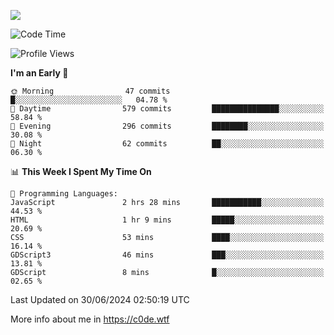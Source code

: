 <a href="https://wakatime.com"><img src="https://wakatime.com/share/@c0dezin/b7f18a7c-ab3a-40b8-8bc7-b1b7bf71f1d6.svg" /></a>

<!--START_SECTION:waka-->
![Code Time](http://img.shields.io/badge/Code%20Time-47%20hrs%2046%20mins-blue)

![Profile Views](http://img.shields.io/badge/Profile%20Views-0-blue)

**I'm an Early 🐤** 

```text
🌞 Morning                47 commits          █░░░░░░░░░░░░░░░░░░░░░░░░   04.78 % 
🌆 Daytime                579 commits         ███████████████░░░░░░░░░░   58.84 % 
🌃 Evening                296 commits         ████████░░░░░░░░░░░░░░░░░   30.08 % 
🌙 Night                  62 commits          ██░░░░░░░░░░░░░░░░░░░░░░░   06.30 % 
```


📊 **This Week I Spent My Time On** 

```text
💬 Programming Languages: 
JavaScript               2 hrs 28 mins       ███████████░░░░░░░░░░░░░░   44.53 % 
HTML                     1 hr 9 mins         █████░░░░░░░░░░░░░░░░░░░░   20.69 % 
CSS                      53 mins             ████░░░░░░░░░░░░░░░░░░░░░   16.14 % 
GDScript3                46 mins             ███░░░░░░░░░░░░░░░░░░░░░░   13.81 % 
GDScript                 8 mins              █░░░░░░░░░░░░░░░░░░░░░░░░   02.65 % 
```


 Last Updated on 30/06/2024 02:50:19 UTC
<!--END_SECTION:waka-->

More info about me in https://c0de.wtf
